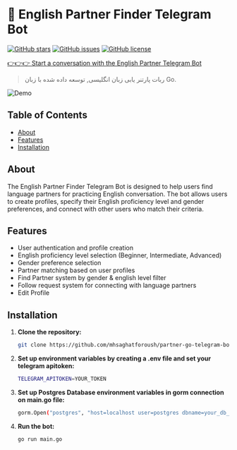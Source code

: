 # 🤖 English Partner Finder Telegram Bot

[![GitHub stars](https://img.shields.io/github/stars/mhsaghatforoush/partner-go-telegram-bot.svg?style=flat-square)](https://github.com/mhsaghatforoush/partner-go-telegram-bot/stargazers)
[![GitHub issues](https://img.shields.io/github/issues/mhsaghatforoush/partner-go-telegram-bot.svg?style=flat-square)](https://github.com/mhsaghatforoush/partner-go-telegram-bot/issues)
[![GitHub license](https://img.shields.io/github/license/mhsaghatforoush/partner-go-telegram-bot.svg?style=flat-square)](https://github.com/mhsaghatforoush/partner-go-telegram-bot/blob/main/LICENSE)

[👉👉👉 Start a conversation with the English Partner Telegram Bot](https://t.me/partner_go_bot)

> ربات پارتنر یابی زبان انگلیسی, توسعه داده شده با زبان Go.

![Demo](demo.gif)

## Table of Contents

- [About](#about)
- [Features](#features)
- [Installation](#installation)

## About

The English Partner Finder Telegram Bot is designed to help users find language partners for practicing English conversation. The bot allows users to create profiles, specify their English proficiency level and gender preferences, and connect with other users who match their criteria.

## Features

- User authentication and profile creation
- English proficiency level selection (Beginner, Intermediate, Advanced)
- Gender preference selection
- Partner matching based on user profiles
- Find Partner system by gender & english level filter
- Follow request system for connecting with language partners
- Edit Profile

## Installation

1. **Clone the repository:**

   ```bash
   git clone https://github.com/mhsaghatforoush/partner-go-telegram-bot.git

2. **Set up environment variables by creating a .env file and set your telegram apitoken:**

   ```bash
   TELEGRAM_APITOKEN=YOUR_TOKEN

3. **Set up Postgres Database environment variables in gorm connection on main.go file:**

   ```bash
   gorm.Open("postgres", "host=localhost user=postgres dbname=your_db_name sslmode=disable password=your_db_password")

4. **Run the bot:**

   ```bash
   go run main.go

